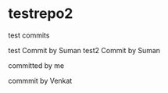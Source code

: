 # testrepo2

test commits


test Commit by Suman
test2 Commit by Suman

committed by me

commmit by Venkat
